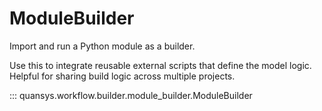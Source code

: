 # ModuleBuilder

Import and run a Python module as a builder.

Use this to integrate reusable external scripts that define the model logic.
Helpful for sharing build logic across multiple projects.

::: quansys.workflow.builder.module_builder.ModuleBuilder